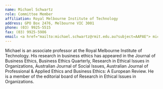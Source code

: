 ```yaml
---
name: Michael Schwartz  
role: Committee Member
affiliation: Royal Melbourne Institute of Technology
address: GPO Box 2476, Melbourne VIC 3001  
phone: (03) 9925-5515  
fax: (03) 9925-5986  
email: <a href="mailto:michael.schwartz@rmit.edu.au?subject=AAPAE"> michael.schwartz@rmit.edu.au </a>   
---
```


Michael is an associate professor at the Royal Melbourne Institute of Technology. His research in business ethics has appeared in the Journal of Business Ethics, Business Ethics Quarterly, Research in Ethical Issues in Organizations, Australian Journal of Social Issues, Australian Journal of Professional & Applied Ethics and Business Ethics: A European Review. He is a member of the editorial board of Research in Ethical Issues in Organizations.
